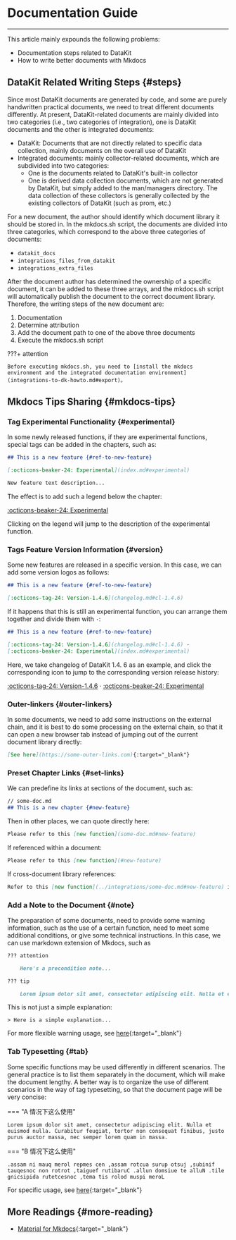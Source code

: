 # Documentation Guide
---

This article mainly expounds the following problems:

- Documentation steps related to DataKit
- How to write better documents with Mkdocs

## DataKit Related Writing Steps {#steps}

Since most DataKit documents are generated by code, and some are purely handwritten practical documents, we need to treat different documents differently. At present, DataKit-related documents are mainly divided into two categories (i.e., two categories of integration), one is DataKit documents and the other is integrated documents:

- DataKit: Documents that are not directly related to specific data collection, mainly documents on the overall use of DataKit
- Integrated documents: mainly collector-related documents, which are subdivided into two categories:
    - One is the documents related to DataKit's built-in collector
    - One is derived data collection documents, which are not generated by DataKit, but simply added to the man/managers directory. The data collection of these collectors is generally collected by the existing collectors of DataKit (such as prom, etc.)

For a new document, the author should identify which document library it should be stored in. In the mkdocs.sh script, the documents are divided into three categories, which correspond to the above three categories of documents:

- `datakit_docs`
- `integrations_files_from_datakit`
- `integrations_extra_files`

After the document author has determined the ownership of a specific document, it can be added to these three arrays, and the mkdocs.sh script will automatically publish the document to the correct document library. Therefore, the writing steps of the new document are:

1. Documentation
2. Determine attribution
3. Add the document path to one of the above three documents
4. Execute the mkdocs.sh script

???+ attention

    Before executing mkdocs.sh, you need to [install the mkdocs environment and the integrated documentation environment](integrations-to-dk-howto.md#export)。

## Mkdocs Tips Sharing {#mkdocs-tips}

### Tag Experimental Functionality {#experimental}

In some newly released functions, if they are experimental functions, special tags can be added in the chapters, such as:

```markdown
## This is a new feature {#ref-to-new-feature}

[:octicons-beaker-24: Experimental](index.md#experimental)

New feature text description...
```

The effect is to add such a legend below the chapter:

[:octicons-beaker-24: Experimental](index.md#experimental)

Clicking on the legend will jump to the description of the experimental function.

### Tags Feature Version Information {#version}

Some new features are released in a specific version. In this case, we can add some version logos as follows:

```markdown
## This is a new feature {#ref-to-new-feature}

[:octicons-tag-24: Version-1.4.6](changelog.md#cl-1.4.6)
```

If it happens that this is still an experimental function, you can arrange them together and divide them with `·`:

```markdown
## This is a new feature {#ref-to-new-feature}

[:octicons-tag-24: Version-1.4.6](changelog.md#cl-1.4.6) ·
[:octicons-beaker-24: Experimental](index.md#experimental)
```

Here, we take changelog of DataKit 1.4. 6 as an example, and click the corresponding icon to jump to the corresponding version release history:

[:octicons-tag-24: Version-1.4.6](changelog.md#cl-1.4.6) ·
[:octicons-beaker-24: Experimental](index.md#experimental)

### Outer-linkers {#outer-linkers}

In some documents, we need to add some instructions on the external chain, and it is best to do some processing on the external chain, so that it can open a new browser tab instead of jumping out of the current document library directly:

```markdown
[See here](https://some-outer-links.com){:target="_blank"}
```

### Preset Chapter Links {#set-links}

We can predefine its links at sections of the document, such as:

```markdown
// some-doc.md
## This is a new chapter {#new-feature}
```

Then in other places, we can quote directly here:

```markdown
Please refer to this [new function](some-doc.md#new-feature)
```

If referenced within a document:

```markdown
Please refer to this [new function](#new-feature)
```

If cross-document library references:

```markdown
Refer to this [new function](../integrations/some-doc.md#new-feature) in the integration library 
```

### Add a Note to the Document {#note}

The preparation of some documents, need to provide some warning information, such as the use of a certain function, need to meet some additional conditions, or give some technical instructions. In this case, we can use markdown extension of Mkdocs, such as

```markdown
??? attention

    Here's a precondition note...
```

```markdown
??? tip

    Lorem ipsum dolor sit amet, consectetur adipiscing elit. Nulla et euismod nulla. Curabitur feugiat, tortor non consequat finibus, justo purus auctor massa, nec semper lorem quam in massa.
```

This is not just a simple explanation:

```
> Here is a simple explanation...
```

For more flexible warning usage, see [here](https://squidfunk.github.io/mkdocs-material/reference/admonitions/){:target="_blank"}

### Tab Typesetting {#tab}

Some specific functions may be used differently in different scenarios. The general practice is to list them separately in the document, which will make the document lengthy. A better way is to organize the use of different scenarios in the way of tag typesetting, so that the document page will be very concise:

=== "A 情况下这么使用"
     
    Lorem ipsum dolor sit amet, consectetur adipiscing elit. Nulla et euismod nulla. Curabitur feugiat, tortor non consequat finibus, justo purus auctor massa, nec semper lorem quam in massa.

=== "B 情况下这么使用"

    .assam ni mauq merol repmes cen ,assam rotcua surup otsuj ,subinif tauqesnoc non rotrot ,taiguef rutibaruC .allun domsiue te alluN .tile gnicsipida rutetcesnoc ,tema tis rolod muspi meroL

For specific usage, see [here](https://squidfunk.github.io/mkdocs-material/reference/content-tabs/){:target="_blank"}

## More Readings {#more-reading}

- [Material for  Mkdocs](https://squidfunk.github.io/mkdocs-material/reference/admonitions/){:target="_blank"}
